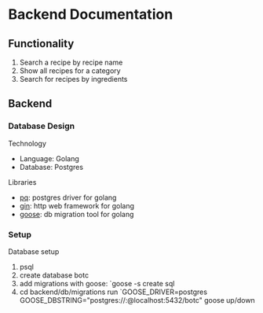 # Backend Documentation
## Functionality
1. Search a recipe by recipe name
2. Show all recipes for a category
3. Search for recipes by ingredients

## Backend
### Database Design

Technology
- Language: Golang
- Database: Postgres

Libraries
- [pq](https://github.com/lib/pq): postgres driver for golang
- [gin](https://gin-gonic.com/docs/): http web framework for golang
- [goose](https://github.com/pressly/goose): db migration tool for golang

### Setup
Database setup
1. psql
2. create database botc
3. add migrations with goose: `goose -s create <file> sql
4. cd backend/db/migrations run `GOOSE_DRIVER=postgres GOOSE_DBSTRING="postgres://<user>:<password>@localhost:5432/botc" goose up/down
